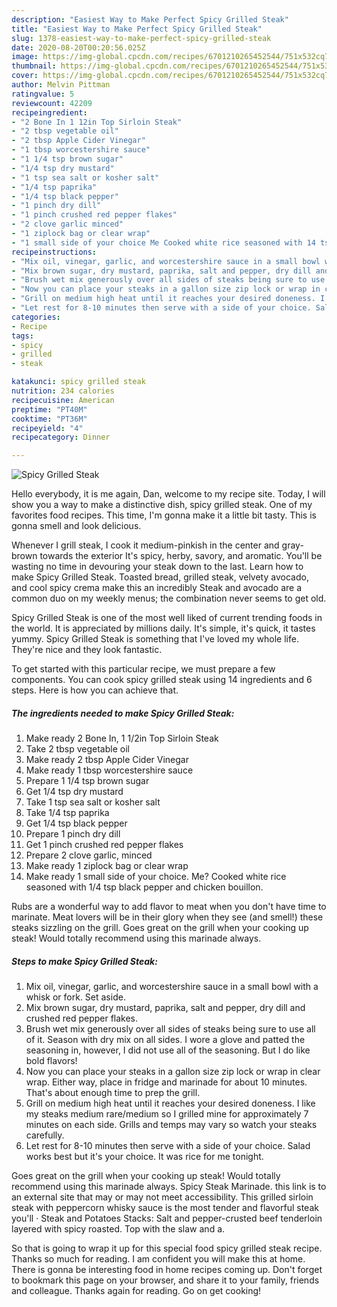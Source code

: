 ```yaml
---
description: "Easiest Way to Make Perfect Spicy Grilled Steak"
title: "Easiest Way to Make Perfect Spicy Grilled Steak"
slug: 1378-easiest-way-to-make-perfect-spicy-grilled-steak
date: 2020-08-20T00:20:56.025Z
image: https://img-global.cpcdn.com/recipes/6701210265452544/751x532cq70/spicy-grilled-steak-recipe-main-photo.jpg
thumbnail: https://img-global.cpcdn.com/recipes/6701210265452544/751x532cq70/spicy-grilled-steak-recipe-main-photo.jpg
cover: https://img-global.cpcdn.com/recipes/6701210265452544/751x532cq70/spicy-grilled-steak-recipe-main-photo.jpg
author: Melvin Pittman
ratingvalue: 5
reviewcount: 42209
recipeingredient:
- "2 Bone In 1 12in Top Sirloin Steak"
- "2 tbsp vegetable oil"
- "2 tbsp Apple Cider Vinegar"
- "1 tbsp worcestershire sauce"
- "1 1/4 tsp brown sugar"
- "1/4 tsp dry mustard"
- "1 tsp sea salt or kosher salt"
- "1/4 tsp paprika"
- "1/4 tsp black pepper"
- "1 pinch dry dill"
- "1 pinch crushed red pepper flakes"
- "2 clove garlic minced"
- "1 ziplock bag or clear wrap"
- "1 small side of your choice Me Cooked white rice seasoned with 14 tsp black pepper and chicken bouillon"
recipeinstructions:
- "Mix oil, vinegar, garlic, and worcestershire sauce in a small bowl with a whisk or fork. Set aside."
- "Mix brown sugar, dry mustard, paprika, salt and pepper, dry dill and crushed red pepper flakes."
- "Brush wet mix generously over all sides of steaks being sure to use all of it. Season with dry mix on all sides. I wore a glove and patted the seasoning in, however, I did not use all of the seasoning. But I do like bold flavors!"
- "Now you can place your steaks in a gallon size zip lock or wrap in clear wrap. Either way, place in fridge and marinade for about 10 minutes. That&#39;s about enough time to prep the grill."
- "Grill on medium high heat until it reaches your desired doneness. I like my steaks medium rare/medium so I grilled mine for approximately 7 minutes on each side. Grills and temps may vary so watch your steaks carefully."
- "Let rest for 8-10 minutes then serve with a side of your choice. Salad works best but it&#39;s your choice. It was rice for me tonight."
categories:
- Recipe
tags:
- spicy
- grilled
- steak

katakunci: spicy grilled steak 
nutrition: 234 calories
recipecuisine: American
preptime: "PT40M"
cooktime: "PT36M"
recipeyield: "4"
recipecategory: Dinner

---
```



![Spicy Grilled Steak](https://img-global.cpcdn.com/recipes/6701210265452544/751x532cq70/spicy-grilled-steak-recipe-main-photo.jpg)

Hello everybody, it is me again, Dan, welcome to my recipe site. Today, I will show you a way to make a distinctive dish, spicy grilled steak. One of my favorites food recipes. This time, I'm gonna make it a little bit tasty. This is gonna smell and look delicious.

Whenever I grill steak, I cook it medium-pinkish in the center and gray-brown towards the exterior It&#39;s spicy, herby, savory, and aromatic. You&#39;ll be wasting no time in devouring your steak down to the last. Learn how to make Spicy Grilled Steak. Toasted bread, grilled steak, velvety avocado, and cool spicy crema make this an incredibly Steak and avocado are a common duo on my weekly menus; the combination never seems to get old.

Spicy Grilled Steak is one of the most well liked of current trending foods in the world. It is appreciated by millions daily. It's simple, it's quick, it tastes yummy. Spicy Grilled Steak is something that I've loved my whole life. They're nice and they look fantastic.


To get started with this particular recipe, we must prepare a few components. You can cook spicy grilled steak using 14 ingredients and 6 steps. Here is how you can achieve that.

<!--inarticleads1-->

##### The ingredients needed to make Spicy Grilled Steak:

1. Make ready 2 Bone In, 1 1/2in Top Sirloin Steak
1. Take 2 tbsp vegetable oil
1. Make ready 2 tbsp Apple Cider Vinegar
1. Make ready 1 tbsp worcestershire sauce
1. Prepare 1 1/4 tsp brown sugar
1. Get 1/4 tsp dry mustard
1. Take 1 tsp sea salt or kosher salt
1. Take 1/4 tsp paprika
1. Get 1/4 tsp black pepper
1. Prepare 1 pinch dry dill
1. Get 1 pinch crushed red pepper flakes
1. Prepare 2 clove garlic, minced
1. Make ready 1 ziplock bag or clear wrap
1. Make ready 1 small side of your choice. Me? Cooked white rice seasoned with 1/4 tsp black pepper and chicken bouillon.


Rubs are a wonderful way to add flavor to meat when you don&#39;t have time to marinate. Meat lovers will be in their glory when they see (and smell!) these steaks sizzling on the grill. Goes great on the grill when your cooking up steak! Would totally recommend using this marinade always. 

<!--inarticleads2-->

##### Steps to make Spicy Grilled Steak:

1. Mix oil, vinegar, garlic, and worcestershire sauce in a small bowl with a whisk or fork. Set aside.
1. Mix brown sugar, dry mustard, paprika, salt and pepper, dry dill and crushed red pepper flakes.
1. Brush wet mix generously over all sides of steaks being sure to use all of it. Season with dry mix on all sides. I wore a glove and patted the seasoning in, however, I did not use all of the seasoning. But I do like bold flavors!
1. Now you can place your steaks in a gallon size zip lock or wrap in clear wrap. Either way, place in fridge and marinade for about 10 minutes. That&#39;s about enough time to prep the grill.
1. Grill on medium high heat until it reaches your desired doneness. I like my steaks medium rare/medium so I grilled mine for approximately 7 minutes on each side. Grills and temps may vary so watch your steaks carefully.
1. Let rest for 8-10 minutes then serve with a side of your choice. Salad works best but it&#39;s your choice. It was rice for me tonight.


Goes great on the grill when your cooking up steak! Would totally recommend using this marinade always. Spicy Steak Marinade. this link is to an external site that may or may not meet accessibility. This grilled sirloin steak with peppercorn whisky sauce is the most tender and flavorful steak you&#39;ll · Steak and Potatoes Stacks: Salt and pepper-crusted beef tenderloin layered with spicy roasted. Top with the slaw and a. 

So that is going to wrap it up for this special food spicy grilled steak recipe. Thanks so much for reading. I am confident you will make this at home. There is gonna be interesting food in home recipes coming up. Don't forget to bookmark this page on your browser, and share it to your family, friends and colleague. Thanks again for reading. Go on get cooking!
